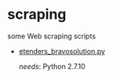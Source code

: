 # scraping
some Web scraping scripts

* [etenders_bravosolution.py](https://github.com/groda/scraping/blob/master/etenders_bravosolution.py) 

  _needs_: Python 2.7.10
